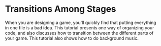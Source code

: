 # Transitions Among Stages

When you are designing a game, you'll quickly find that putting
everything in one file is a bad idea.  This tutorial presents one way of
organizing your code, and also discusses how to transition between the
different parts of your game.  This tutorial also shows how to do
background music.
